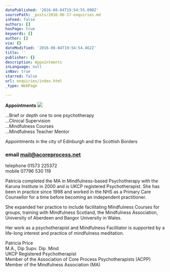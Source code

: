 ```yaml
---
datePublished: '2016-08-04T19:54:55.090Z'
sourcePath: _posts/2016-06-17-enquiries.md
inFeed: false
authors: []
hasPage: true
keywords: []
author: []
via: {}
dateModified: '2016-08-04T19:54:54.462Z'
title: ''
publisher: {}
description: Appointments
inLanguage: null
inNav: true
starred: false
url: enquiries/index.html
_type: WebPage

---
```

**Appointments**
![](https://the-grid-user-content.s3-us-west-2.amazonaws.com/4c27c13f-cd03-4251-8628-1732e8a17985.jpg)

...Brief or depth one to one psychotherapy  
...Clinical Supervision   
...Mindfulness Courses  
...Mindfulness Teacher Mentor

Appointments in the city of Edinburgh and the Scottish Borders

### email [mail@acoreprocess.net][0]  
telephone 01573 225372  
mobile 07796 530 119

Patricia completed the MA in Mindfulness-based Psychotherapy with the Karuna Institute in 2000 and is UKCP registered Psychotherapist. She has been in practice since 1998 and worked in the NHS as a Primary Care Counsellor for a time before becoming an independent practitioner.

She expanded her practice to include facilitating Mindfulness Courses for groups, training with Mindfulness Scotland, the Mindfulness Association, University of Aberdeen and Bangor University in Wales.

Her work as a psychotherapist and Mindfulness Facilitator is supported by a life-long interest and practice of mindfulness meditation.

Patricia Price  
M.A., Dip Supv. Dip. Mind  
UKCP Registered Psychotherapist  
Member of the Association of Core Process Psychotherapists (ACPP)  
Member of the Mindfulness Association (MA)

[0]: mailto:mail@acoreprocess.net?subject=Phone%20call%20%2FMeeting%20enquiry